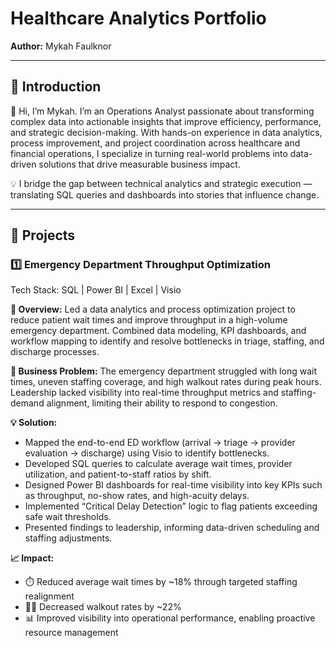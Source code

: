 # Healthcare Analytics Portfolio

**Author:** Mykah Faulknor

---

## 📌 Introduction 

👋 Hi, I’m Mykah.
I’m an Operations Analyst passionate about transforming complex data into actionable insights that improve efficiency, performance, and strategic decision-making.
With hands-on experience in data analytics, process improvement, and project coordination across healthcare and financial operations, I specialize in turning real-world problems into data-driven solutions that drive measurable business impact.

💡 I bridge the gap between technical analytics and strategic execution — translating SQL queries and dashboards into stories that influence change.


---
## 📂 Projects

### 1️⃣ Emergency Department Throughput Optimization

Tech Stack: SQL | Power BI | Excel | Visio

**📘 Overview:**
Led a data analytics and process optimization project to reduce patient wait times and improve throughput in a high-volume emergency department. Combined data modeling, KPI dashboards, and workflow mapping to identify and resolve bottlenecks in triage, staffing, and discharge processes.

**🧩 Business Problem:**
The emergency department struggled with long wait times, uneven staffing coverage, and high walkout rates during peak hours. Leadership lacked visibility into real-time throughput metrics and staffing-demand alignment, limiting their ability to respond to congestion.

**💡 Solution:**
- Mapped the end-to-end ED workflow (arrival → triage → provider evaluation → discharge) using Visio to identify bottlenecks.
- Developed SQL queries to calculate average wait times, provider utilization, and patient-to-staff ratios by shift.
- Designed Power BI dashboards for real-time visibility into key KPIs such as throughput, no-show rates, and high-acuity delays.
- Implemented “Critical Delay Detection” logic to flag patients exceeding safe wait thresholds.
- Presented findings to leadership, informing data-driven scheduling and staffing adjustments.
  
**📈 Impact:**
- ⏱️ Reduced average wait times by ~18% through targeted staffing realignment
- 🚶‍♂️ Decreased walkout rates by ~22%
- 📊 Improved visibility into operational performance, enabling proactive resource management



